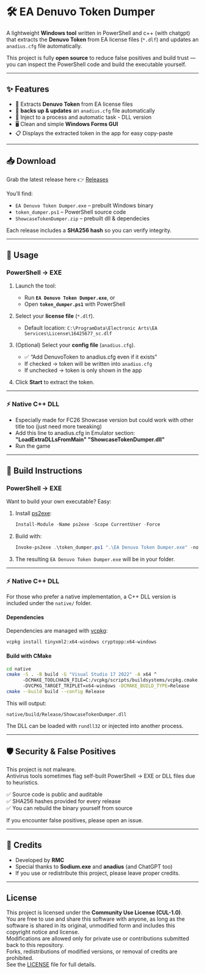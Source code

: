 # 🛠️ EA Denuvo Token Dumper

A lightweight **Windows tool** written in PowerShell and c++ (with chatgpt) that extracts the **Denuvo Token** from EA license files (`*.dlf`) and updates an `anadius.cfg` file automatically.  

This project is fully **open source** to reduce false positives and build trust — you can inspect the PowerShell code and build the executable yourself.

---

## ✨ Features
- 🔑 Extracts **Denuvo Token** from EA license files  
- 📝 **backs up & updates** an `anadius.cfg` file automatically  
- 💾 Inject to a process and automatic task - DLL version  
- 🖥️ Clean and simple **Windows Forms GUI**  
- 📋 Displays the extracted token in the app for easy copy-paste  

---

## 📥 Download
Grab the latest release here 👉 [Releases](../../releases)

You’ll find:
- `EA Denuvo Token Dumper.exe` – prebuilt Windows binary  
- `token_dumper.ps1` – PowerShell source code  
- `ShowcaseTokenDumper.zip` – prebuilt dll & dependecies

Each release includes a **SHA256 hash** so you can verify integrity.

---

## 🚀 Usage

### PowerShell → EXE
1. Launch the tool:  
   - Run **`EA Denuvo Token Dumper.exe`**, or  
   - Open **`token_dumper.ps1`** with PowerShell  

2. Select your **license file** (`*.dlf`).  
   - Default location:  `C:\ProgramData\Electronic Arts\EA Services\License\16425677_sc.dlf`

3. (Optional) Select your **config file** (`anadius.cfg`).  
   - ✅ “Add DenuvoToken to anadius.cfg even if it exists”  
   - If checked → token will be written into `anadius.cfg`  
   - If unchecked → token is only shown in the app  

4. Click **Start** to extract the token.  

---

### ⚡ Native C++ DLL
   - Especially made for FC26 Showcase version but could work with other title too (just need more tweaking)
   - Add this line to anadius.cfg in Emulator section:  
        **"LoadExtraDLLsFromMain" "ShowcaseTokenDumper.dll"**
   - Run the game

---


## 🔨 Build Instructions

### PowerShell → EXE
Want to build your own executable? Easy:

1. Install [ps2exe](https://www.powershellgallery.com/packages/ps2exe):
   ```powershell
   Install-Module -Name ps2exe -Scope CurrentUser -Force
   ```

2. Build with:
   ```powershell
   Invoke-ps2exe .\token_dumper.ps1 ".\EA Denuvo Token Dumper.exe" -noConsole
   ```

3. The resulting `EA Denuvo Token Dumper.exe` will be in your folder.

---

### ⚡ Native C++ DLL
For those who prefer a native implementation, a C++ DLL version is included under the `native/` folder.

#### Dependencies
Dependencies are managed with [vcpkg](https://github.com/microsoft/vcpkg):

```bash
vcpkg install tinyxml2:x64-windows cryptopp:x64-windows
```

#### Build with CMake
```bash
cd native
cmake -S . -B build -G "Visual Studio 17 2022" -A x64 ^
      -DCMAKE_TOOLCHAIN_FILE=C:/vcpkg/scripts/buildsystems/vcpkg.cmake ^
      -DVCPKG_TARGET_TRIPLET=x64-windows -DCMAKE_BUILD_TYPE=Release
cmake --build build --config Release
```

This will output:
```
native/build/Release/ShowcaseTokenDumper.dll
```

The DLL can be loaded with `rundll32` or injected into another process.

---

## 🛡️ Security & False Positives
This project is not malware.  
Antivirus tools sometimes flag self-built PowerShell → EXE or DLL files due to heuristics.

✅ Source code is public and auditable  
✅ SHA256 hashes provided for every release  
✅ You can rebuild the binary yourself from source  

If you encounter false positives, please open an issue.

---

## 🙏 Credits
- Developed by **RMC**  
- Special thanks to **Sodium.exe** and **anadius** (and ChatGPT too)  
- If you use or redistribute this project, please leave proper credits.

---

## License
This project is licensed under the **Community Use License (CUL-1.0)**.  
You are free to use and share this software with anyone, as long as the software is shared in its original, unmodified form and includes this copyright notice and license.  
Modifications are allowed only for private use or contributions submitted back to this repository.  
Forks, redistributions of modified versions, or removal of credits are prohibited.  
See the [LICENSE](LICENSE) file for full details.
